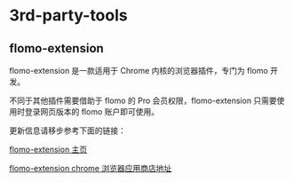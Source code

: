 # 3rd-party-tools

## flomo-extension
flomo-extension 是一款适用于 Chrome 内核的浏览器插件，专门为 flomo 开发。

不同于其他插件需要借助于 flomo 的 Pro 会员权限，flomo-extension 只需要使用时登录网页版本的 flomo 账户即可使用。

更新信息请移步参考下面的链接：

[flomo-extension 主页](https://flomo-extension-pages.idiotalex.com/)

[flomo-extension chrome 浏览器应用商店地址](https://chromewebstore.google.com/detail/flomo-extension/oepgmpdaajlphmdkepgcgchlmnbpmddf?authuser=0&hl=zh-CN&pli=1)
